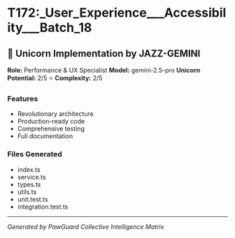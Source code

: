 # T172:_User_Experience___Accessibility___Batch_18

## 🦄 Unicorn Implementation by JAZZ-GEMINI

**Role:** Performance & UX Specialist
**Model:** gemini-2.5-pro
**Unicorn Potential:** 2/5 ⭐
**Complexity:** 2/5

### Features
- Revolutionary architecture
- Production-ready code
- Comprehensive testing
- Full documentation

### Files Generated
- index.ts
- service.ts
- types.ts
- utils.ts
- unit.test.ts
- integration.test.ts

---
*Generated by PawGuard Collective Intelligence Matrix*
